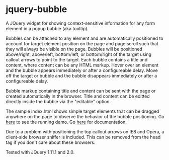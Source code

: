 jquery-bubble
===============

A JQuery widget for showing context-sensitive information for any form element in a popup bubble (aka tooltip).

Bubbles can be attached to any element and are automatically positioned to account for target element position on the page and page scroll such that they will always be visible on the page.  Bubbles will be positioned above/right, above/left, bottom/left, or bottom/right of the target using callout arrows to point to the target.  Each bubble contains a title and content, where content can be any HTML markup.  Hover over an element and the bubble appears immediately or after a configureable delay.  Move off the target or bubble and the bubble disappears immediately or after a configureable delay.

Bubble markup containing title and content can be sent with the page or created automatically in the browser.  Title and content can be editted directly inside the bubble via the "editable" option.


The sample index.html shows simple target elements that can be dragged anywhere on the page to observe the behavior of the bubble positioning.  Go <a href="http://byennaco.github.io/jquery-bubble/">here</a> to see the running demo.  Go <a href="http://byennaco.github.io/jquery-bubble/doc/bubble.html">here</a> for documentation.

Due to a problem with positioning the top callout arrows on IE8 and Opera, a client-side browser sniffer is included.  This can be removed from the head tag if you don't care about these browsers.

Tested with JQuery 1.11.1 and 2.0.
